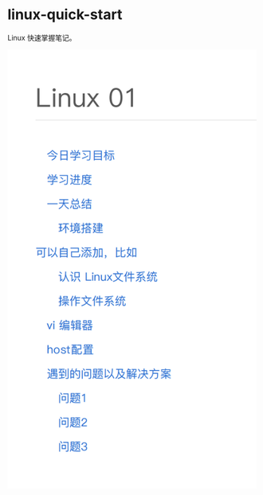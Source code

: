 # linux-quick-start
Linux 快速掌握笔记。

<img src="https://github.com/aikuyun/linux-quick-start/blob/master/linux01.png " width="500" hegiht="1000" align=center />


